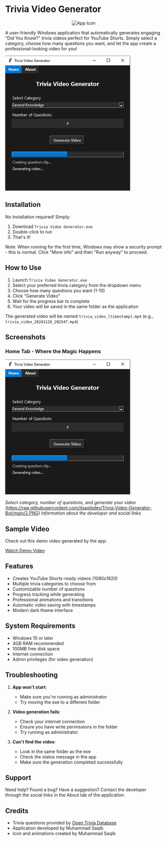 # Trivia Video Generator

<p align="center">
  <img src="https://raw.githubusercontent.com/itsaqibdev/Trivia-Video-Generator-Bot/main/ico.ico" alt="App Icon" width="128" height="128">
</p>

A user-friendly Windows application that automatically generates engaging "Did You Know?" trivia videos perfect for YouTube Shorts. Simply select a category, choose how many questions you want, and let the app create a professional-looking video for you!

![App Home Screen](https://raw.githubusercontent.com/itsaqibdev/Trivia-Video-Generator-Bot/main/1.PNG)

## Installation

No installation required! Simply:
1. Download `Trivia Video Generator.exe`
2. Double-click to run
3. That's it!

Note: When running for the first time, Windows may show a security prompt - this is normal. Click "More info" and then "Run anyway" to proceed.

## How to Use

1. Launch `Trivia Video Generator.exe`
2. Select your preferred trivia category from the dropdown menu
3. Choose how many questions you want (1-10)
4. Click "Generate Video"
5. Wait for the progress bar to complete
6. Your video will be saved in the same folder as the application

The generated video will be named `trivia_video_[timestamp].mp4` (e.g., `trivia_video_20241128_202547.mp4`)

## Screenshots

### Home Tab - Where the Magic Happens
![Home Tab](https://raw.githubusercontent.com/itsaqibdev/Trivia-Video-Generator-Bot/main/1.PNG)

*Select category, number of questions, and generate your video*
(https://raw.githubusercontent.com/itsaqibdev/Trivia-Video-Generator-Bot/main/2.PNG)
*Information about the developer and social links*

## Sample Video

Check out this demo video generated by the app:

[Watch Demo Video](https://raw.githubusercontent.com/itsaqibdev/Trivia-Video-Generator-Bot/main/trivia_video_20241128_202547.mp4)

## Features

- Creates YouTube Shorts-ready videos (1080x1920)
- Multiple trivia categories to choose from
- Customizable number of questions
- Progress tracking while generating
- Professional animations and transitions
- Automatic video saving with timestamps
- Modern dark theme interface

## System Requirements

- Windows 10 or later
- 4GB RAM recommended
- 100MB free disk space
- Internet connection
- Admin privileges (for video generation)

## Troubleshooting

1. **App won't start**: 
   - Make sure you're running as administrator
   - Try moving the exe to a different folder

2. **Video generation fails**:
   - Check your internet connection
   - Ensure you have write permissions in the folder
   - Try running as administrator

3. **Can't find the video**:
   - Look in the same folder as the exe
   - Check the status message in the app
   - Make sure the generation completed successfully

## Support

Need help? Found a bug? Have a suggestion? Contact the developer through the social links in the About tab of the application.

## Credits

- Trivia questions provided by [Open Trivia Database](https://opentdb.com/)
- Application developed by Muhammad Saqib
- Icon and animations created by Muhammad Saqib
